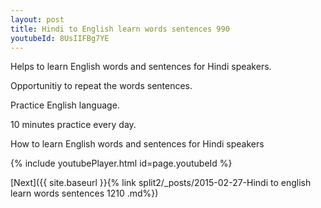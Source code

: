```yaml
---
layout: post
title: Hindi to English learn words sentences 990 
youtubeId: 8UsIIFBg7YE
---
```

 
 
Helps to learn English words and sentences for Hindi speakers.

Opportunitiy to repeat the words sentences. 

Practice English language. 
 
10 minutes practice every day. 
 
How to learn English words and sentences for Hindi speakers 
 
{% include youtubePlayer.html id=page.youtubeId %}
 
 
[Next]({{ site.baseurl }}{% link  split2/_posts/2015-02-27-Hindi to english learn words sentences 1210 .md%})
 

